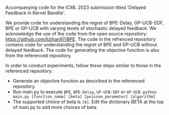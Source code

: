 Accompanying code for the ICML 2023 submission titled 'Delayed Feedback in Kernel Bandits'. 

We provide code for understanding the regret of BPE-Delay, GP-UCB-SDF, BPE or GP-UCB with varying levels of stochastic delayed feedback. We acknowledge the use of the code from the open source repository: https://github.com/lizihan97/BPE. The code in the refrenced repository contains code for understanding the regret of BPE and GP-UCB without delayed feedback. The code for generating the objective function is also from the referenced repository. 

In order to conduct experiments, follow these steps similar to those in the referenced repsoitory:
* Generate an objective function as described in the referenced repository.
* Run main.py to execute ```BPE```, ```BPE-Delay```, ```GP-UCB-SDF``` or ```GP-UCB```.
```python main.py [function_name] [beta] [poisson_parameter] [algorithm]```
* The supported choice of beta is ```[6]```. Edit the dictionary BETA at the top of main.py to add more choices of beta.
